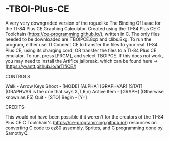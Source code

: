 # -TBOI-Plus-CE
A very very downgraded version of the roguelike The Binding Of Isaac for the TI-84 Plus CE Graphing Calculator. Created using the TI-84 Plus CE C Toolchain (https://ce-programming.github.io/), written in C. 
The only files needed to be downloaded are TBOIPCE.8xp and clibs.8xg. To run the program, either use TI Connect CE to transfer the files to your real TI-84 Plus CE, using its charging cord, OR transfer the files to a TI-84 Plus CE emulator.
To run, press [PRGM], and select TBOIPCE. If this does not work, you may need to install the Artifice jailbreak, which can be found here -> (https://yvantt.github.io/arTIfiCE/)

CONTROLS

Walk - Arrow Keys
Shoot - [MODE] [ALPHA] [GRAPHVAR] [STAT] (GRAPHVAR is the one that says X,T,θ,n)
Active Item - [GRAPH] (Otherwise known as F5)
Quit - [STO]
Begin - [Y=]

CREDITS

This would not have been possible if it weren't for the creators of the TI-84 Plus CE C Toolchain's (https://ce-programming.github.io/) resources on converting C code to ez80 assembly. Sprites, and C programming done by SamothyQ.

